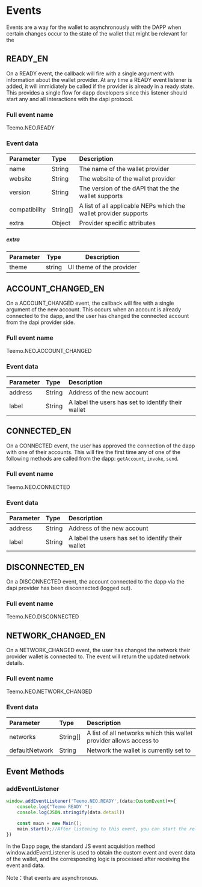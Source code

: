 # Events
Events are a way for the wallet to asynchronously with the DAPP when certain changes occur to the state of the wallet that might be relevant for the


## READY_EN
On a READY event, the callback will fire with a single argument with information about the wallet provider. At any time a READY event listener is added, it will immidiately be called if the provider is already in a ready state. This provides a single flow for dapp developers since this listener should start any and all interactions with the dapi protocol.

### Full event name
Teemo.NEO.READY

### Event data
| Parameter     | Type     | Description                                                      |
|:------------- |:-------- |:---------------------------------------------------------------- |
| name          | String   | The name of the wallet provider                                  |
| website       | String   | The website of the wallet provider                               |
| version       | String   | The version of the dAPI that the the wallet supports             |
| compatibility | String[] | A list of all applicable NEPs which the wallet provider supports |
| extra         | Object   | Provider specific attributes                                     |

##### extra
| Parameter | Type   | Description              |
| --------- | ------ | ------------------------ |
| theme     | string | UI theme of the provider |

## ACCOUNT_CHANGED_EN
On a ACCOUNT_CHANGED event, the callback will fire with a single argument of the new account. This occurs when an account is already connected to the dapp, and the user has changed the connected account from the dapi provider side.

### Full event name
Teemo.NEO.ACCOUNT_CHANGED

### Event data
| Parameter | Type   | Description                                        |
|:--------- |:------ |:-------------------------------------------------- |
| address   | String | Address of the new account                         |
| label     | String | A label the users has set to identify their wallet |


## CONNECTED_EN

On a CONNECTED event, the user has approved the connection of the dapp with one of their accounts. This will fire the first time any of one of the following methods are called from the dapp: `getAccount`, `invoke`, `send`.

### Full event name
Teemo.NEO.CONNECTED

### Event data
| Parameter | Type   | Description                                        |
|:--------- |:------ |:-------------------------------------------------- |
| address   | String | Address of the new account                         |
| label     | String | A label the users has set to identify their wallet |


## DISCONNECTED_EN

On a DISCONNECTED event, the account connected to the dapp via the dapi provider has been disconnected (logged out).

### Full event name
Teemo.NEO.DISCONNECTED

## NETWORK_CHANGED_EN

On a NETWORK_CHANGED event, the user has changed the network their provider wallet is connected to. The event will return the updated network details.

### Full event name
Teemo.NEO.NETWORK_CHANGED

### Event data
| Parameter      | Type     | Description                                                        |
|:-------------- |:-------- |:------------------------------------------------------------------ |
| networks       | String[] | A list of all networks which this wallet provider allows access to |
| defaultNetwork | String   | Network the wallet is currently set to                             |

## Event Methods

### addEventListener

```typescript
window.addEventListener('Teemo.NEO.READY',(data:CustomEvent)=>{
    console.log("Teemo READY ");
    console.log(JSON.stringify(data.detail))

    const main = new Main();
    main.start();//After listening to this event, you can start the related method call of the plugin.
})
```

In the Dapp page, the standard JS event acquisition method window.addEventListener is used to obtain the custom event and event data of the wallet, and the corresponding logic is processed after receiving the event and data.

Note：that events are asynchronous.
